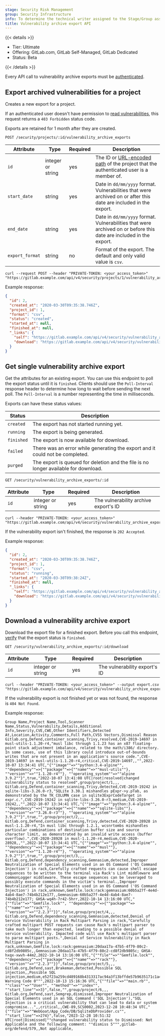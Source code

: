 ```yaml
---
stage: Security Risk Management
group: Security Infrastructure
info: To determine the technical writer assigned to the Stage/Group associated with this page, see https://handbook.gitlab.com/handbook/product/ux/technical-writing/#assignments
title: Vulnerability archive export API
---
```


{{< details >}}

- Tier: Ultimate
- Offering: GitLab.com, GitLab Self-Managed, GitLab Dedicated
- Status: Beta

{{< /details >}}

Every API call to vulnerability archive exports must be [authenticated](rest/authentication.md).

## Export archived vulnerabilities for a project

Creates a new export for a project.

If an authenticated user doesn't have permission to
[read vulnerabilities](../user/permissions.md#project-members-permissions),
this request returns a `403 Forbidden` status code.

Exports are retained for 1 month after they are created.

```plaintext
POST /security/projects/:id/vulnerability_archive_exports
```

| Attribute       | Type              | Required | Description                                                                                                               |
|-----------------|-------------------|----------|---------------------------------------------------------------------------------------------------------------------------|
| `id`            | integer or string | yes      | The ID or [URL-encoded path](rest/_index.md#namespaced-paths) of the project that the authenticated user is a member of.  |
| `start_date`    | string            | yes      | Date in `dd/mm/yyyy` format. Vulnerabilities that were archived on or after this date are included in the export.         |
| `end_date`      | string            | yes      | Date in `dd/mm/yyyy` format. Vulnerabilities that were archived on or before this date are included in the export.        |
| `export_format` | string            | no       | Format of the export. The default and only valid value is `csv`.                                                          |

```shell
curl --request POST --header "PRIVATE-TOKEN: <your_access_token>" "https://gitlab.example.com/api/v4/security/projects/1/vulnerability_archive_exports"
```

Example response:

```json
{
  "id": 2,
  "created_at": "2020-03-30T09:35:38.746Z",
  "project_id": 1,
  "format": "csv",
  "status": "created",
  "started_at": null,
  "finished_at": null,
  "_links": {
    "self": "https://gitlab.example.com/api/v4/security/vulnerability_archive_exports/2",
    "download": "https://gitlab.example.com/api/v4/security/vulnerability_archive_exports/2/download"
  }
}
```

## Get single vulnerability archive export

Get the attributes for an existing export.
You can use this endpoint to poll the export status until it is `finished`.
Clients should use the `Poll-Interval` response header to determine how long
to wait before sending the next poll.
The `Poll-Interval` is a number representing the time in milliseconds.

Exports can have these status values:

| Status     | Description                                                                         |
| ---------- | ----------------------------------------------------------------------------------- |
| `created`  | The export has not started running yet.                                             |
| `running`  | The export is being generated.                                                      |
| `finished` | The export is now available for download.                                           |
| `failed`   | There was an error while generating the export and it could not be completed.       |
| `purged`   | The export is queued for deletion and the file is no longer available for download. |

```plaintext
GET /security/vulnerability_archive_exports/:id
```

| Attribute | Type | Required | Description |
| --------- | ---- | -------- | ----------- |
| `id` | integer or string | yes | The vulnerability archive export's ID |

```shell
curl --header "PRIVATE-TOKEN: <your_access_token>" "https://gitlab.example.com/api/v4/security/vulnerability_archive_exports/2"
```

If the vulnerability export isn't finished, the response is `202 Accepted`.

Example response:

```json
{
  "id": 2,
  "created_at": "2020-03-30T09:35:38.746Z",
  "project_id": 1,
  "format": "csv",
  "status": "running",
  "started_at": "2020-03-30T09:38:24Z",
  "finished_at": null,
  "_links": {
    "self": "https://gitlab.example.com/api/v4/security/vulnerability_archive_exports/2",
    "download": "https://gitlab.example.com/api/v4/security/vulnerability_archive_exports/2/download"
  }
}
```

## Download a vulnerability archive export

Download the export file for a finished export.
Before you call this endpoint, [verify](#get-single-vulnerability-archive-export) that the export status is `finished`.

```plaintext
GET /security/vulnerability_archive_exports/:id/download
```

| Attribute | Type | Required | Description |
| --------- | ---- | -------- | ----------- |
| `id` | integer or string | yes | The vulnerability export's ID |

```shell
curl --header "PRIVATE-TOKEN: <your_access_token>" --output export.csv "https://gitlab.example.com/api/v4/security/vulnerability_archive_exports/2/download"
```

If the vulnerability export is not finished yet or was not found, the response is `404 Not Found`.

Example response:

```plaintext
Group Name,Project Name,Tool,Scanner Name,Status,Vulnerability,Details,Additional Info,Severity,CVE,CWE,Other Identifiers,Detected At,Location,Activity,Comments,Full Path,CVSS Vectors,Dismissal Reason
Gitlab.org,Defend,container_scanning,Trivy,resolved,CVE-2019-14697 in musl-utils-1.1.20-r4,"musl libc through 1.1.23 has an x87 floating-point stack adjustment imbalance, related to the math/i386/ directory. In some cases, use of this library could introduce out-of-bounds writes that are not present in an application's source code.",CVE-2019-14697 in musl-utils-1.1.20-r4,critical,CVE-2019-14697,,"",2022-10-07 13:34:41 UTC,"{""image""=>""python:3.4-alpine"", ""dependency""=>{""package""=>{""name""=>""musl-utils""}, ""version""=>""1.1.20-r4""}, ""operating_system""=>""alpine 3.9.2""}",true,"2022-10-07 13:41:08 UTC|root|resolved|changed vulnerability status to resolved",group/project/1,,,
Gitlab.org,Defend,container_scanning,Trivy,detected,CVE-2019-19242 in sqlite-libs-3.26.0-r3,"SQLite 3.30.1 mishandles pExpr->y.pTab, as demonstrated by the TK_COLUMN case in sqlite3ExprCodeTarget in expr.c.",CVE-2019-19242 in sqlite-libs-3.26.0-r3,medium,CVE-2019-19242,,"",2022-10-07 13:34:41 UTC,"{""image""=>""python:3.4-alpine"", ""dependency""=>{""package""=>{""name""=>""sqlite-libs""}, ""version""=>""3.26.0-r3""}, ""operating_system""=>""alpine 3.9.2""}",true,"",group/project/2,,,
Gitlab.org,Defend,container_scanning,Trivy,detected,CVE-2020-28928 in musl-1.1.20-r4,"In musl libc through 1.2.1, wcsnrtombs mishandles particular combinations of destination buffer size and source character limit, as demonstrated by an invalid write access (buffer overflow).",CVE-2020-28928 in musl-1.1.20-r4,medium,CVE-2020-28928,,"",2022-10-07 13:34:41 UTC,"{""image""=>""python:3.4-alpine"", ""dependency""=>{""package""=>{""name""=>""musl""}, ""version""=>""1.1.20-r4""}, ""operating_system""=>""alpine 3.9.2""}",true,"",group/project/3,,,
Gitlab.org,Defend,dependency_scanning,Gemnasium,detected,Improper Neutralization of Special Elements used in an OS Command ('OS Command Injection') in rack,Carefully crafted requests can cause shell escape sequences to be written to the terminal via Rack's Lint middleware and CommonLogger middleware. These escape sequences can be leveraged to possibly execute commands in the victim's terminal.,Improper Neutralization of Special Elements used in an OS Command ('OS Command Injection') in rack,unknown,Gemfile.lock:rack:gemnasium:60b5a27f-4e4d-4ab4-8ae7-74b4b212e177,,Gemnasium-60b5a27f-4e4d-4ab4-8ae7-74b4b212e177; GHSA-wq4h-7r42-5hrr,2022-10-14 13:16:00 UTC,"{""file""=>""Gemfile.lock"", ""dependency""=>{""package""=>{""name""=>""rack""}, ""version""=>""2.2.3""}}",false,group/project/4,,,
Gitlab.org,Defend,dependency_scanning,Gemnasium,detected,Denial of Service Vulnerability in Rack Multipart Parsing in rack,"Carefully crafted multipart POST requests can cause Rack's multipart parser to take much longer than expected, leading to a possible denial of service vulnerability. Impacted code will use Rack's multipart parser to parse multipart posts.",Denial of Service Vulnerability in Rack Multipart Parsing in rack,unknown,Gemfile.lock:rack:gemnasium:20daa17a-47b5-4f79-80c2-cd8f2db9805c,,Gemnasium-20daa17a-47b5-4f79-80c2-cd8f2db9805c; GHSA-hxqx-xwvh-44m2,2022-10-14 13:16:00 UTC,"{""file""=>""Gemfile.lock"", ""dependency""=>{""package""=>{""name""=>""rack""}, ""version""=>""2.2.3""}}",false,group/project/5,,,
Gitlab.org,Defend,sast,Brakeman,detected,Possible SQL injection,,Possible SQL injection,medium,e52f23a259cd489168b4313317ac94a3f13bffde57b9635171c1a44a9f329e9a,,"""Brakeman Warning Code 0""",2022-10-13 15:16:36 UTC,"{""file""=>""main.rb"", ""class""=>""User"", ""method""=>""index"", ""start_line""=>3}",false,"",group/project/6,,,
Gitlab.org,Defend,sast,Semgrep,dismissed,Improper Neutralization of Special Elements used in an SQL Command ('SQL Injection'),"SQL Injection is a critical vulnerability that can lead to data or system compromise...",,critical,,CWE-89,SCS0002,2023-12-28 10:48:34 UTC,"{""file""=>""WebGoat/App_Code/DB/SqliteDbProvider.cs"", ""start_line""=>274}",false,"2023-12-28 10:51:32 UTC|root|Dismissed|""changed vulnerability status to Dismissed: Not Applicable and the following comment: ""dismiss 5""",gitlab-org/defend/579,,Not applicable,
```
